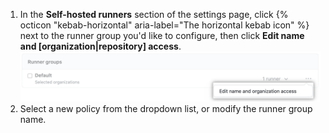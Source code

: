 1. In the **Self-hosted runners** section of the settings page, click {% octicon "kebab-horizontal" aria-label="The horizontal kebab icon" %} next to the runner group you'd like to configure, then click **Edit name and [organization|repository] access**. ![管理仓库权限](/assets/images/help/settings/actions-runner-manage-permissions.png)
1. Select a new policy from the dropdown list, or modify the runner group name.